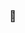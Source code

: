 ### 👋

<!--
**ValerioFerreira/ValerioFerreira** is a ✨ _special_ ✨ repository because its `README.md` (this file) appears on your GitHub profile.

Here are some ideas to get you started:

- 🔭 I’m currently working on a military firefighting department 
- 🌱 I’m currently learning about Data Science at DNC Group
- 👯 I’m looking to collaborate on Data Science Projects
- 📫 How to reach me: valerioeducfin@gmail.com
- ⚡ Fun fact: always looking to be the best at what i'm doing
-->
